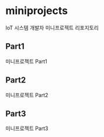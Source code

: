 # miniprojects
IoT 시스템 개발자 미니프로젝트 리포지토리

## Part1
미니프로젝트 Part1

## Part2
미니프로젝트 Part2

## Part3
미니프로젝트 Part3